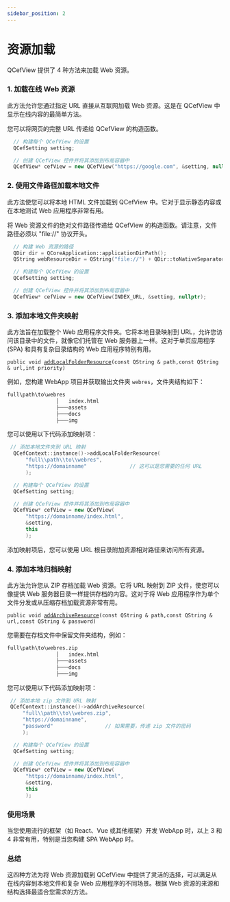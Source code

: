 ```yaml
---
sidebar_position: 2
---
```


# 资源加载

QCefView 提供了 4 种方法来加载 Web 资源。

### 1. 加载在线 Web 资源

此方法允许您通过指定 URL 直接从互联网加载 Web 资源。这是在 QCefView 中显示在线内容的最简单方法。

您可以将网页的完整 URL 传递给 QCefView 的构造函数。

```cpp
  // 构建每个 QCefView 的设置
  QCefSetting setting;

  // 创建 QCefView 控件并将其添加到布局容器中
  QCefView* cefView = new QCefView("https://google.com", &setting, nullptr);
```

### 2. 使用文件路径加载本地文件

此方法使您可以将本地 HTML 文件加载到 QCefView 中。它对于显示静态内容或在本地测试 Web 应用程序非常有用。

将 Web 资源文件的绝对文件路径传递给 QCefView 的构造函数。请注意，文件路径必须以 "file://" 协议开头。

```cpp
  // 构建 Web 资源的路径
  QDir dir = QCoreApplication::applicationDirPath();
  QString webResourceDir = QString("file://") + QDir::toNativeSeparators(dir.filePath("webres/index.html"));

  // 构建每个 QCefView 的设置
  QCefSetting setting;

  // 创建 QCefView 控件并将其添加到布局容器中
  QCefView* cefView = new QCefView(INDEX_URL, &setting, nullptr);
```

### 3. 添加本地文件夹映射

此方法旨在加载整个 Web 应用程序文件夹。它将本地目录映射到 URL，允许您访问该目录中的文件，就像它们托管在 Web 服务器上一样。这对于单页应用程序 (SPA) 和具有复杂目录结构的 Web 应用程序特别有用。

`public void `[`addLocalFolderResource`](/docs/reference/QCefContext#class_q_cef_context_1aecc6f7ee9d296bcf8d2ba470e0c0e454)`(const QString & path,const QString & url,int priority)`

例如，您构建 WebApp 项目并获取输出文件夹 `webres`，文件夹结构如下：

```bash
full\path\to\webres
                │   index.html
                ├───assets
                ├───docs
                ├───img
```

您可以使用以下代码添加映射项：

```cpp
 // 添加本地文件夹到 URL 映射
  QCefContext::instance()->addLocalFolderResource(
      "full\\path\\to\\webres", 
      "https://domainname"              // 这可以是您需要的任何 URL
      );

  // 构建每个 QCefView 的设置
  QCefSetting setting;

  // 创建 QCefView 控件并将其添加到布局容器中
  QCefView* cefView = new QCefView(
      "https://domainname/index.html", 
      &setting, 
      this
      );
```

添加映射项后，您可以使用 URL 根目录附加资源相对路径来访问所有资源。

### 4. 添加本地归档映射

此方法允许您从 ZIP 存档加载 Web 资源。它将 URL 映射到 ZIP 文件，使您可以像提供 Web 服务器目录一样提供存档的内容。这对于将 Web 应用程序作为单个文件分发或从压缩存档加载资源非常有用。

`public void `[`addArchiveResource`](/docs/reference/QCefContext#class_q_cef_context_1a007272d5df4016143f6b9e221a3b0eb1)`(const QString & path,const QString & url,const QString & password)`

您需要在存档文件中保留文件夹结构，例如：

```bash
full\path\to\webres.zip
                │   index.html
                ├───assets
                ├───docs
                ├───img
```

您可以使用以下代码添加映射项：

```cpp
 // 添加本地 zip 文件到 URL 映射
 QCefContext::instance()->addArchiveResource(
     "full\\path\\to\\webres.zip", 
     "https://domainname",
     "password"                 // 如果需要，传递 zip 文件的密码
     );

  // 构建每个 QCefView 的设置
  QCefSetting setting;

  // 创建 QCefView 控件并将其添加到布局容器中
  QCefView* cefView = new QCefView(
      "https://domainname/index.html", 
      &setting, 
      this
      );
```

### 使用场景

当您使用流行的框架（如 React、Vue 或其他框架）开发 WebApp 时，以上 3 和 4 非常有用，特别是当您构建 SPA WebApp 时。

### 总结

这四种方法为将 Web 资源加载到 QCefView 中提供了灵活的选择，可以满足从在线内容到本地文件和复杂 Web 应用程序的不同场景。根据 Web 资源的来源和结构选择最适合您需求的方法。

